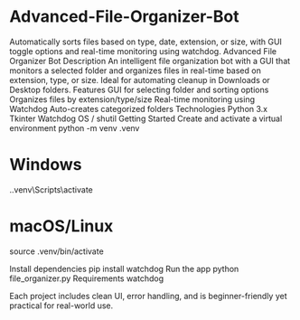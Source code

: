 # Advanced-File-Organizer-Bot
Automatically sorts files based on type, date, extension, or size, with GUI toggle options and real-time monitoring using watchdog.
Advanced File Organizer Bot
Description
An intelligent file organization bot with a GUI that monitors a selected folder and organizes files in real-time
based on extension, type, or size. Ideal for automating cleanup in Downloads or Desktop folders.
Features
GUI for selecting folder and sorting options
Organizes files by extension/type/size
Real-time monitoring using Watchdog
Auto-creates categorized folders
Technologies
Python 3.x
Tkinter
Watchdog
OS / shutil
Getting Started
Create and activate a virtual environment
python -m venv .venv
# Windows
.\.venv\Scripts\activate
# macOS/Linux
source .venv/bin/activate

Install dependencies
pip install watchdog
Run the app
python file_organizer.py
Requirements
watchdog

Each project includes clean UI, error handling, and is beginner-friendly yet practical for real-world use.

